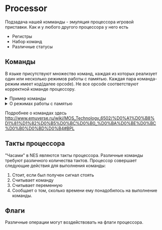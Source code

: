 # Processor
Подзадача нашей комманды - эмуляция процессора игровой приставки.
Как и у любого другого процессора у него есть
<ul>
  <li>Регистры</li>
  <li>Набор команд</li>
  <li>Различные статусы</li>
</ul>

## Команды
В языке присутствуют множество команд, каждая из которых реализует один или несколько режимов работы с памятью. Каждая пара команда-режим имеет код(далее opcode). Не все opcode соответствуют корректной команде процессору.
<details>
  <summary>Пример команды</summary>
  
  ![image](https://user-images.githubusercontent.com/33574089/171596292-ccfb466e-5bf5-4944-93c7-1e6ea06f91f1.png)
  
  LDX(load x) -  команда загрузки в регистр X
   $D010 - $ - знак того, что адресация абсолютная, то есть будет загружена переменная из адреса D010
</details>

<details>
  <summary>О режимах работы с памятью</summary>
  
  На вход практически всем командам подаются некоторые данные. Благодаря режимам работы, мы можем различными способами обращаться к ним.
  Пример:
  Рассмотрим комманду LDA(load accum) - она загружает в аккумулятор переданное значение. Его можно передать по разному:
  1) LDA \#\$1F - символ решетки обозначает то, что мы берем значение, а не адрес. В аккумулятор загружается число 1F.
  2) LDA $1F - здесь решетки нет, поэтому это адрес. Но адрес же 32-битный. В этом случае используется спец. режим Zero Page. Значение берется по адресу 001F
</details>

   Подробнее о командах здесь http://www.emuverse.ru/wiki/MOS_Technology_6502/%D0%A1%D0%B8%D1%81%D1%82%D0%B5%D0%BC%D0%B0_%D0%BA%D0%BE%D0%BC%D0%B0%D0%BD%D0%B4#BPL

## Такты процессора
"Часами" в NES являются такты процессора. Различные команды требуют различного количества тактов.
Процессор совершает следующие действия для выполнения команды:
1) Cтоит, если был получен сигнал стоять
2) Считывает команду
3) Считывает переменную
4) Сообщает о том, сколько времени ему понадобилось на выполнение команды.

## Флаги
Различные операции могут воздействовать на флаги процессора.



<!--     

## Память
Процессор может адресовать 2^16 байт памяти и для реализации перемещения по ней имеет 13 режимов работы с памятью.
Память разбита на страница по 256 байт. Первая страница - особая, к ней возможен доступ через однобайтовый адрес
Память разделена на сегменты:
<ul>
  <li> Первая страница - особая, к ней возможен доступ через однобайтовый адрес</li>
  <li> Вторая страница - тоже особая. Это стек. В одном из регистров хранится его верхушка.
  <li> (до 3FFF) Память PPU </li>
  <li> (до 4020) Регистры IO </li>
  <li> (до FFFF) Ответственность мапперов </li>
</ul> -->

